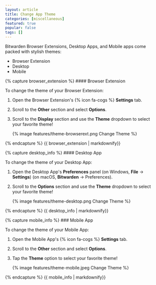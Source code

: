 ```yaml
---
layout: article
title: Change App Theme
categories: [miscellaneous]
featured: true
popular: false
tags: []
---
```


Bitwarden Browser Extensions, Desktop Apps, and Mobile apps come packed with stylish themes:

<ul class="nav nav-tabs" id="myTab" role="tablist">
  <li class="nav-item" role="presentation">
    <a class="nav-link active" id="betab" data-target="#browserextension" role="tab" aria-controls="browserextension" aria-selected="false">Browser Extension</a>
  </li>
  <li class="nav-item" role="presentation">
    <a class="nav-link" id="desktab" data-target="#desktop" role="tab" aria-controls="desktop" aria-selected="false">Desktop</a>
  </li>
  <li class="nav-item" role="presentation">
    <a class="nav-link" id="mobtab" data-target="#mobile" role="tab" aria-controls="mobile" aria-selected="false">Mobile</a>
  </li>
</ul>
<div class="tab-content" id="clientsContent">
  <div class="tab-pane show active" id="browserextension" role="tabpanel" aria-labelledby="betab">
{% capture browser_extension %}
#### Browser Extension

To change the theme of your Browser Extension:

1. Open the Browser Extension's {% icon fa-cogs %} **Settings** tab.
2. Scroll to the **Other** section and select **Options**.
3. Scroll to the **Display** section and use the **Theme** dropdown to select your favorite theme!

   {% image features/theme-browserext.png Change Theme %}

{% endcapture %}
{{ browser_extension | markdownify}}
  </div>
  <div class="tab-pane" id="desktop" role="tabpanel" aria-labelledby="desktab">
{% capture desktop_info %}
#### Desktop App

To change the theme of your Desktop App:

1. Open the Desktop App's **Preferences** panel (on Windows, **File** &rarr; **Settings**) (on macOS, **Bitwarden** &rarr; Preferences).
2. Scroll to the **Options** section and use the **Theme** dropdown to select your favorite theme!

   {% image features/theme-desktop.png Change Theme %}

{% endcapture %}
{{ desktop_info | markdownify}}
  </div>
  <div class="tab-pane" id="mobile" role="tabpanel" aria-labelledby="mobtab">
{% capture mobile_info %}
### Mobile App

To change the theme of your Mobile App:

1. Open the Mobile App's {% icon fa-cogs %} **Settings** tab.
2. Scroll to the **Other** section and select **Options**.
3. Tap the **Theme** option to select your favorite theme!

   {% image features/theme-mobile.jpeg Change Theme %}

{% endcapture %}
{{ mobile_info | markdownify}}
  </div>
</div>
